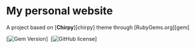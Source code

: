 # My personal website

A project based on [**Chirpy**][chirpy] theme through [RubyGems.org][gem]

[![Gem Version](https://img.shields.io/gem/v/jekyll-theme-chirpy)]&nbsp;
[![GitHub license](https://img.shields.io/github/license/cotes2020/chirpy-starter.svg?color=blue)]

